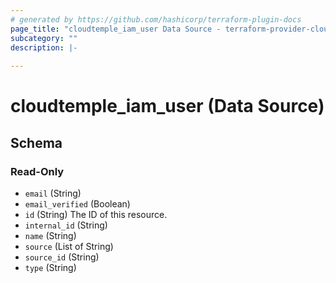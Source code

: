 ```yaml
---
# generated by https://github.com/hashicorp/terraform-plugin-docs
page_title: "cloudtemple_iam_user Data Source - terraform-provider-cloudtemple"
subcategory: ""
description: |-
  
---
```


# cloudtemple_iam_user (Data Source)





<!-- schema generated by tfplugindocs -->
## Schema

### Read-Only

- `email` (String)
- `email_verified` (Boolean)
- `id` (String) The ID of this resource.
- `internal_id` (String)
- `name` (String)
- `source` (List of String)
- `source_id` (String)
- `type` (String)


